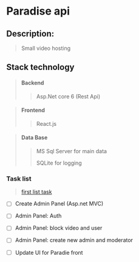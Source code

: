 # Paradise api

## Description: 

> Small video hosting

## Stack technology

> #### Backend
>> Asp.Net core 6 (Rest Api)


> #### Frontend
>> React.js


> #### Data Base
>> MS Sql Server for main data
>> 
>> SQLite for logging

### Task list 

> [first list task](Tasks/Task1.md)


- [ ] Create Admin Panel (Asp.net MVC)
- [ ] Admin Panel: Auth
- [ ] Admin Panel: block video and user
- [ ] Admin Panel: create new admin and moderator
- [ ] Update UI for Paradie front


